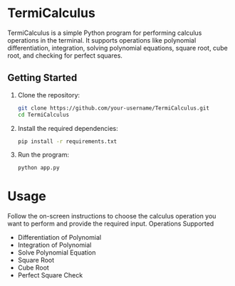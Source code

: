 # TermiCalculus

TermiCalculus is a simple Python program for performing calculus operations in the terminal. It supports operations like polynomial differentiation, integration, solving polynomial equations, square root, cube root, and checking for perfect squares.

## Getting Started

1. Clone the repository:

   ```bash
   git clone https://github.com/your-username/TermiCalculus.git
   cd TermiCalculus

2. Install the required dependencies:

    ```bash
    pip install -r requirements.txt

3. Run the program:

    ```bash
    python app.py

# Usage

Follow the on-screen instructions to choose the calculus operation you want to perform and provide the required input.
Operations Supported

-  Differentiation of Polynomial
-   Integration of Polynomial
-   Solve Polynomial Equation
-   Square Root
-   Cube Root
-   Perfect Square Check
